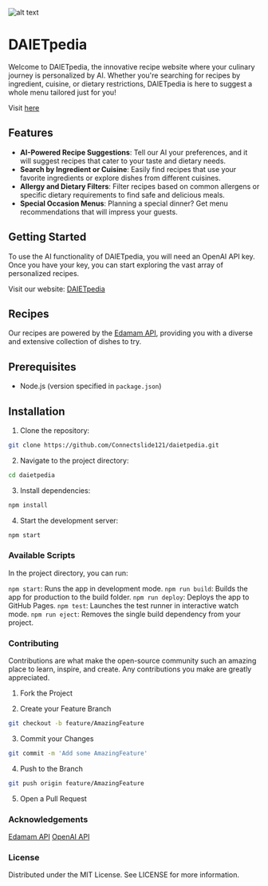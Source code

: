 ![alt text](https://github.com/Connectslide121/daietpedia/blob/master/Connect_banner_github.png)

# DAIETpedia

Welcome to DAIETpedia, the innovative recipe website where your culinary journey is personalized by AI. Whether you're searching for recipes by ingredient, cuisine, or dietary restrictions, DAIETpedia is here to suggest a whole menu tailored just for you!

Visit [here](https://connectslide121.github.io/daietpedia/)

## Features

- **AI-Powered Recipe Suggestions**: Tell our AI your preferences, and it will suggest recipes that cater to your taste and dietary needs.
- **Search by Ingredient or Cuisine**: Easily find recipes that use your favorite ingredients or explore dishes from different cuisines.
- **Allergy and Dietary Filters**: Filter recipes based on common allergens or specific dietary requirements to find safe and delicious meals.
- **Special Occasion Menus**: Planning a special dinner? Get menu recommendations that will impress your guests.

## Getting Started

To use the AI functionality of DAIETpedia, you will need an OpenAI API key. Once you have your key, you can start exploring the vast array of personalized recipes.

Visit our website: [DAIETpedia](https://connectslide121.github.io/daietpedia/)

## Recipes

Our recipes are powered by the [Edamam API](https://www.edamam.com/), providing you with a diverse and extensive collection of dishes to try.

## Prerequisites

- Node.js (version specified in `package.json`)

## Installation

1. Clone the repository:

```sh
git clone https://github.com/Connectslide121/daietpedia.git
```

2. Navigate to the project directory:

```sh
cd daietpedia
```

3. Install dependencies:

```sh
npm install
```

4. Start the development server:

```sh
npm start
```

### Available Scripts

In the project directory, you can run:

`npm start`: Runs the app in development mode.
`npm run build`: Builds the app for production to the build folder.
`npm run deploy`: Deploys the app to GitHub Pages.
`npm test`: Launches the test runner in interactive watch mode.
`npm run eject`: Removes the single build dependency from your project.

### Contributing

Contributions are what make the open-source community such an amazing place to learn, inspire, and create. Any contributions you make are greatly appreciated.

1. Fork the Project

2. Create your Feature Branch

```sh
git checkout -b feature/AmazingFeature
```

3. Commit your Changes

```sh
git commit -m 'Add some AmazingFeature'
```

4. Push to the Branch

```sh
git push origin feature/AmazingFeature
```

5. Open a Pull Request

### Acknowledgements

[Edamam API](https://www.edamam.com/)
[OpenAI API](https://openai.com/blog/openai-api)

### License

Distributed under the MIT License. See LICENSE for more information.
